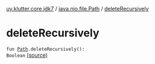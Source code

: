 [uy.klutter.core.jdk7](../index.md) / [java.nio.file.Path](index.md) / [deleteRecursively](.)


# deleteRecursively
<code>fun [Path](http://docs.oracle.com/javase/6/docs/api/java/nio/file/Path.html).deleteRecursively(): Boolean</code> [(source)](https://github.com/kohesive/klutter/blob/master/core-jdk7/src/main/kotlin/uy/klutter/core/jdk7/Paths.kt#L10)<br/>

